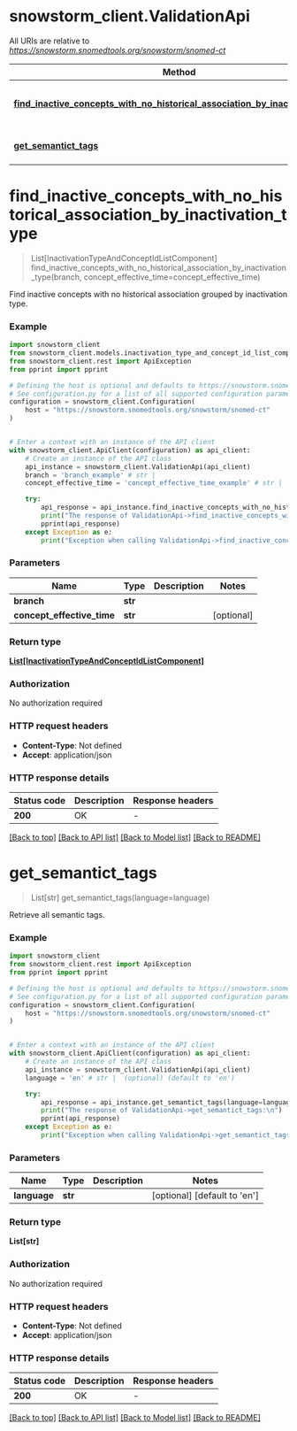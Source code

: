# snowstorm_client.ValidationApi

All URIs are relative to *https://snowstorm.snomedtools.org/snowstorm/snomed-ct*

Method | HTTP request | Description
------------- | ------------- | -------------
[**find_inactive_concepts_with_no_historical_association_by_inactivation_type**](ValidationApi.md#find_inactive_concepts_with_no_historical_association_by_inactivation_type) | **GET** /{branch}/report/inactive-concepts-without-association | 
[**get_semantict_tags**](ValidationApi.md#get_semantict_tags) | **GET** /validation-maintenance/semantic-tags | 


# **find_inactive_concepts_with_no_historical_association_by_inactivation_type**
> List[InactivationTypeAndConceptIdListComponent] find_inactive_concepts_with_no_historical_association_by_inactivation_type(branch, concept_effective_time=concept_effective_time)

Find inactive concepts with no historical association grouped by inactivation type.

### Example


```python
import snowstorm_client
from snowstorm_client.models.inactivation_type_and_concept_id_list_component import InactivationTypeAndConceptIdListComponent
from snowstorm_client.rest import ApiException
from pprint import pprint

# Defining the host is optional and defaults to https://snowstorm.snomedtools.org/snowstorm/snomed-ct
# See configuration.py for a list of all supported configuration parameters.
configuration = snowstorm_client.Configuration(
    host = "https://snowstorm.snomedtools.org/snowstorm/snomed-ct"
)


# Enter a context with an instance of the API client
with snowstorm_client.ApiClient(configuration) as api_client:
    # Create an instance of the API class
    api_instance = snowstorm_client.ValidationApi(api_client)
    branch = 'branch_example' # str | 
    concept_effective_time = 'concept_effective_time_example' # str |  (optional)

    try:
        api_response = api_instance.find_inactive_concepts_with_no_historical_association_by_inactivation_type(branch, concept_effective_time=concept_effective_time)
        print("The response of ValidationApi->find_inactive_concepts_with_no_historical_association_by_inactivation_type:\n")
        pprint(api_response)
    except Exception as e:
        print("Exception when calling ValidationApi->find_inactive_concepts_with_no_historical_association_by_inactivation_type: %s\n" % e)
```



### Parameters


Name | Type | Description  | Notes
------------- | ------------- | ------------- | -------------
 **branch** | **str**|  | 
 **concept_effective_time** | **str**|  | [optional] 

### Return type

[**List[InactivationTypeAndConceptIdListComponent]**](InactivationTypeAndConceptIdListComponent.md)

### Authorization

No authorization required

### HTTP request headers

 - **Content-Type**: Not defined
 - **Accept**: application/json

### HTTP response details

| Status code | Description | Response headers |
|-------------|-------------|------------------|
**200** | OK |  -  |

[[Back to top]](#) [[Back to API list]](../README.md#documentation-for-api-endpoints) [[Back to Model list]](../README.md#documentation-for-models) [[Back to README]](../README.md)

# **get_semantict_tags**
> List[str] get_semantict_tags(language=language)

Retrieve all semantic tags.

### Example


```python
import snowstorm_client
from snowstorm_client.rest import ApiException
from pprint import pprint

# Defining the host is optional and defaults to https://snowstorm.snomedtools.org/snowstorm/snomed-ct
# See configuration.py for a list of all supported configuration parameters.
configuration = snowstorm_client.Configuration(
    host = "https://snowstorm.snomedtools.org/snowstorm/snomed-ct"
)


# Enter a context with an instance of the API client
with snowstorm_client.ApiClient(configuration) as api_client:
    # Create an instance of the API class
    api_instance = snowstorm_client.ValidationApi(api_client)
    language = 'en' # str |  (optional) (default to 'en')

    try:
        api_response = api_instance.get_semantict_tags(language=language)
        print("The response of ValidationApi->get_semantict_tags:\n")
        pprint(api_response)
    except Exception as e:
        print("Exception when calling ValidationApi->get_semantict_tags: %s\n" % e)
```



### Parameters


Name | Type | Description  | Notes
------------- | ------------- | ------------- | -------------
 **language** | **str**|  | [optional] [default to &#39;en&#39;]

### Return type

**List[str]**

### Authorization

No authorization required

### HTTP request headers

 - **Content-Type**: Not defined
 - **Accept**: application/json

### HTTP response details

| Status code | Description | Response headers |
|-------------|-------------|------------------|
**200** | OK |  -  |

[[Back to top]](#) [[Back to API list]](../README.md#documentation-for-api-endpoints) [[Back to Model list]](../README.md#documentation-for-models) [[Back to README]](../README.md)

